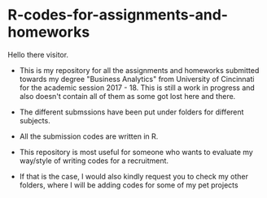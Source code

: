 # R-codes-for-assignments-and-homeworks


Hello there visitor.

* This is my repository for all the assignments and homeworks submitted towards my degree "Business Analytics" from University of Cincinnati for the academic session 2017 - 18. This is still a work in progress and also doesn't contain all of them as some got lost here and there. 

* The different submssions have been put under folders for different subjects.

* All the submission codes are written in R. 

* This repository is most useful for someone who wants to evaluate my way/style of writing codes for a recruitment.

* If that is the case, I would also kindly request you to check my other folders, where I will be adding codes for some of my pet projects

